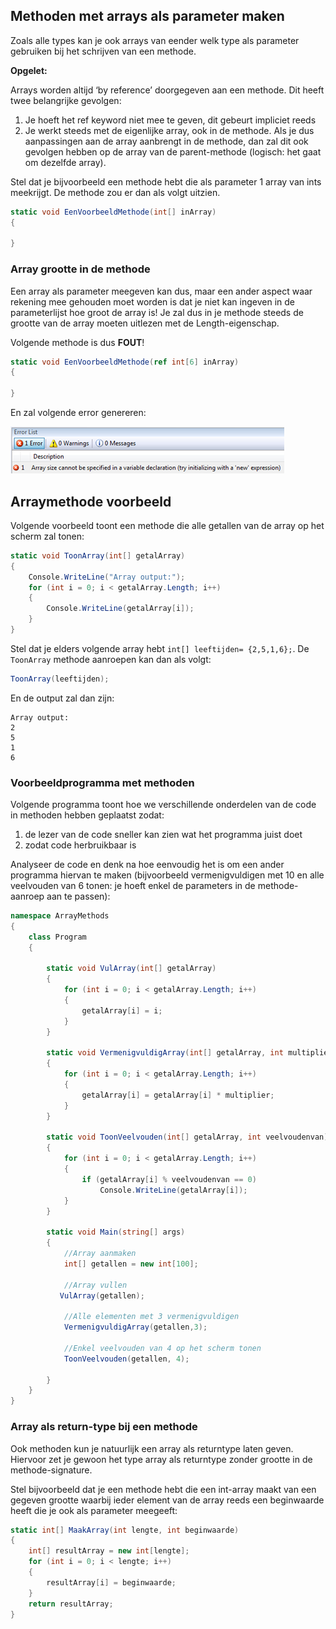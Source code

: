 ## Methoden met arrays als parameter maken
Zoals alle types kan je ook arrays van eender welk type als parameter gebruiken bij het schrijven van een methode.

**Opgelet:**

Arrays worden altijd ‘by reference’ doorgegeven aan een methode. Dit heeft twee belangrijke gevolgen:

1. Je hoeft het ref keyword niet mee te geven, dit gebeurt impliciet reeds
2. Je werkt steeds met de eigenlijke array, ook in de methode. Als je dus aanpassingen aan de array aanbrengt in de methode, dan zal dit ook gevolgen hebben op de array van de parent-methode (logisch: het gaat om dezelfde array).

Stel dat je bijvoorbeeld een methode hebt die als parameter 1 array van ints meekrijgt. De methode zou er dan als volgt uitzien.

```csharp
static void EenVoorbeeldMethode(int[] inArray)
{
 
}
```

### Array grootte in de methode
Een array als parameter meegeven kan dus, maar een ander aspect waar rekening mee gehouden moet worden is dat je niet kan ingeven in de parameterlijst hoe groot de array is! Je zal dus in je methode steeds de grootte van de array moeten uitlezen met de Length-eigenschap.

Volgende methode is dus **FOUT**!

```csharp 
static void EenVoorbeeldMethode(ref int[6] inArray)
{
 
}
```
En zal volgende error genereren:

![](/assets/5_arrays/arrays3.png)

## Arraymethode voorbeeld

Volgende voorbeeld toont een methode die alle getallen van de array op het scherm zal tonen:
```csharp
static void ToonArray(int[] getalArray)
{
    Console.WriteLine("Array output:");
    for (int i = 0; i < getalArray.Length; i++)
    {
        Console.WriteLine(getalArray[i]);
    }
}
```
Stel dat je elders volgende array hebt ``int[] leeftijden= {2,5,1,6};``.
De ``ToonArray`` methode aanroepen kan dan als volgt:
```csharp
ToonArray(leeftijden);
``` 
En de output zal dan zijn:
```
Array output:
2
5
1
6
```

### Voorbeeldprogramma met methoden
Volgende programma toont hoe we verschillende onderdelen van de code in methoden hebben geplaatst zodat:
1. de lezer van de code sneller kan zien wat het programma juist doet
2. zodat code herbruikbaar is

Analyseer de code en denk na hoe eenvoudig het is om een ander programma hiervan te maken (bijvoorbeeld vermenigvuldigen met 10 en alle veelvouden van 6 tonen: je hoeft enkel de parameters in de methode-aanroep aan te passen):
```csharp
namespace ArrayMethods
{
    class Program
    {
 
        static void VulArray(int[] getalArray)
        {
            for (int i = 0; i < getalArray.Length; i++)
            {
                getalArray[i] = i;
            }
        }
 
        static void VermenigvuldigArray(int[] getalArray, int multiplier)
        {
            for (int i = 0; i < getalArray.Length; i++)
            {
                getalArray[i] = getalArray[i] * multiplier;
            }
        }
 
        static void ToonVeelvouden(int[] getalArray, int veelvoudenvan)
        {
            for (int i = 0; i < getalArray.Length; i++)
            {
                if (getalArray[i] % veelvoudenvan == 0)
                    Console.WriteLine(getalArray[i]);
            }
        }
 
        static void Main(string[] args)
        {
            //Array aanmaken
            int[] getallen = new int[100];
 
            //Array vullen
           VulArray(getallen);
 
            //Alle elementen met 3 vermenigvuldigen
            VermenigvuldigArray(getallen,3);
 
            //Enkel veelvouden van 4 op het scherm tonen
            ToonVeelvouden(getallen, 4);
 
        }
    }
}
```

### Array als return-type bij een methode

Ook methoden kun je natuurlijk een array als returntype laten geven. Hiervoor zet je gewoon het type array als returntype zonder grootte in de methode-signature.

Stel bijvoorbeeld dat je een methode hebt die een int-array maakt van een gegeven grootte waarbij ieder element van de array reeds een beginwaarde heeft die je ook als parameter meegeeft:

```csharp
static int[] MaakArray(int lengte, int beginwaarde)
{
    int[] resultArray = new int[lengte];
    for (int i = 0; i < lengte; i++)
    {
        resultArray[i] = beginwaarde;
    }
    return resultArray;
}
```
